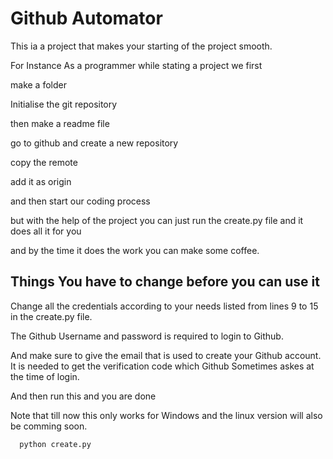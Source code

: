 
# Github Automator

This ia a project that makes your starting of the project smooth.


For Instance As a programmer while stating a project we first 

make a folder 

Initialise the git repository 

then make a readme file 

go to github and create a new repository 

copy the remote

add it as origin 

and then start our coding process 


but with the help of the project you can just run the create.py file and it does all it for you

and by the time it does the work you can make some coffee.




## Things You have to change before you can use it

Change all the credentials according to your needs listed from lines 9 to 15 in the create.py file.
 
The Github Username and password is required to login to Github.

And make sure to give the email that is used to create your Github account. 
It is needed to get the verification code which Github Sometimes askes at the time of login.

And then run this and you are done


Note that till now this only works for Windows and the linux version will also be comming soon.
```bash
  python create.py
```

